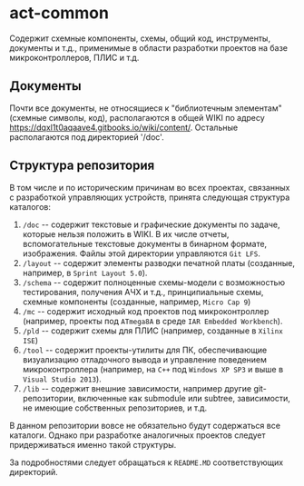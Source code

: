 # act-common

Содержит схемные компоненты, схемы, общий код, инструменты, документы и т.д., применимые в области разработки проектов на базе микроконтроллеров, ПЛИС и т.д.

## Документы

Почти все документы, не относящиеся к "библиотечным элементам" (схемные символы, код), располагаются в общей WIKI по адресу https://dqxl1t0aqaave4.gitbooks.io/wiki/content/. Остальные располагаются под директорией '/doc'.

## Структура репозитория

В том числе и по историческим причинам во всех проектах, связанных с разработкой управляющих устройств, принята следующая структура каталогов:

1. `/doc` -- содержит текстовые и графические документы по задаче, которые нельзя положить в WIKI. В их числе отчеты, вспомогательные текстовые документы в бинарном формате, изображения. Файлы этой директории управляются `Git LFS`.
2. `/layout` -- содержит элементы разводки печатной платы (созданные, например, в `Sprint Layout 5.0`).
3. `/schema` -- содержит полноценные схемы-модели с возможностью тестирования, получения АЧХ и т.д., принципиальные схемы, схемные компоненты (созданные, например, `Micro Cap 9`)
4. `/mc` -- содержит исходный код проектов под микроконтроллер (например, проекты под `ATmega8A` в среде `IAR Embedded Workbench`).
5. `/pld` -- содержит схемы для ПЛИС (например, созданные в `Xilinx ISE`)
6. `/tool` -- содержит проекты-утилиты для ПК, обеспечивающие визуализацию отладочного вывода и управление поведением микроконтроллера (например, на `C++` под `Windows XP SP3` и выше в `Visual Studio 2013`).
7. `/lib` -- содержит внешние зависимости, например другие git-репозитории, включенные как submodule или subtree, зависимости, не имеющие собственных репозиториев, и т.д.

В данном репозитории вовсе не обязательно будут содержаться все каталоги. Однако при разработке аналогичных проектов следует придерживаться именно такой структуры.

За подробностями следует обращаться к `README.MD` соответствующих директорий.
